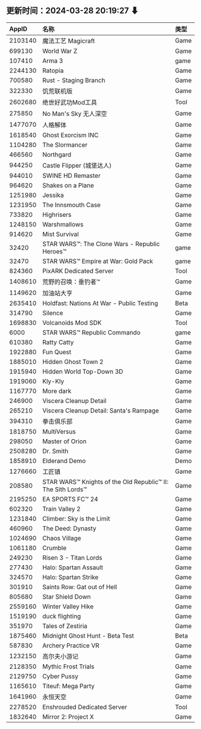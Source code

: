 ## 更新时间：2024-03-28 20:19:27 ⬇
| AppID | 名称 | 类型  |
| :-------------------- | :----------------------------- | :----------- |
| 2103140 | 魔法工艺 Magicraft| Game |
| 699130 | World War Z| Game |
| 107410 | Arma 3| game |
| 2244130 | Ratopia| Game |
| 700580 | Rust - Staging Branch| Game |
| 322330 | 饥荒联机版| Game |
| 2602680 | 绝世好武功Mod工具| Tool |
| 275850 | No Man's Sky 无人深空| Game |
| 1477070 | 人格解体| Game |
| 1618540 | Ghost Exorcism INC| Game |
| 1104280 | The Slormancer| Game |
| 466560 | Northgard| Game |
| 944250 | Castle Flipper (城堡达人)| Game |
| 944010 | SWINE HD Remaster| Game |
| 964620 | Shakes on a Plane| Game |
| 1251980 | Jessika| Game |
| 1231950 | The Innsmouth Case| Game |
| 733820 | Highrisers| Game |
| 1248150 | Warshmallows| Game |
| 914620 | Mist Survival| Game |
| 32420 | STAR WARS™: The Clone Wars - Republic Heroes™| game |
| 32470 | STAR WARS™ Empire at War: Gold Pack| game |
| 824360 | PixARK Dedicated Server| Tool |
| 1408610 | 荒野的召唤：垂钓者™| Game |
| 1149620 | 加油站大亨| Game |
| 2635410 | Holdfast: Nations At War - Public Testing| Beta |
| 314790 | Silence| Game |
| 1698830 | Volcanoids Mod SDK| Tool |
| 6000 | STAR WARS™ Republic Commando| game |
| 610380 | Ratty Catty| Game |
| 1922880 | Fun Quest| Game |
| 1885010 | Hidden Ghost Town 2| Game |
| 1915940 | Hidden World Top-Down 3D| Game |
| 1919060 | Kly-Kly| Game |
| 1167770 | More dark| Game |
| 246900 | Viscera Cleanup Detail| Game |
| 265210 | Viscera Cleanup Detail: Santa's Rampage| Game |
| 394310 | 拳击俱乐部| Game |
| 1818750 | MultiVersus| Game |
| 298050 | Master of Orion| Game |
| 2508280 | Dr. Smith| Game |
| 1858910 | Elderand Demo| Demo |
| 1276660 | 工匠镇| Game |
| 208580 | STAR WARS™ Knights of the Old Republic™ II: The Sith Lords™| Game |
| 2195250 | EA SPORTS FC™ 24| Game |
| 602320 | Train Valley 2| Game |
| 1231840 | Climber: Sky is the Limit| Game |
| 460960 | The Deed: Dynasty| Game |
| 1024690 | Chaos Village| Game |
| 1061180 | Crumble| Game |
| 249230 | Risen 3 - Titan Lords| Game |
| 277430 | Halo: Spartan Assault| Game |
| 324570 | Halo: Spartan Strike| Game |
| 301910 | Saints Row: Gat out of Hell| Game |
| 805680 | Star Shield Down| Game |
| 2559160 | Winter Valley Hike| Game |
| 1519190 | duck flighting| Game |
| 351970 | Tales of Zestiria| Game |
| 1875460 | Midnight Ghost Hunt - Beta Test| Beta |
| 587830 | Archery Practice VR| Game |
| 1232150 | 高尔夫小游记| Game |
| 2128350 | Mythic Frost Trials| Game |
| 2129750 | Cyber Pussy| Game |
| 1165610 | Titeuf: Mega Party| Game |
| 1641960 | 永恒天空| Game |
| 2278520 | Enshrouded Dedicated Server| Tool |
| 1832640 | Mirror 2: Project X| Game |
